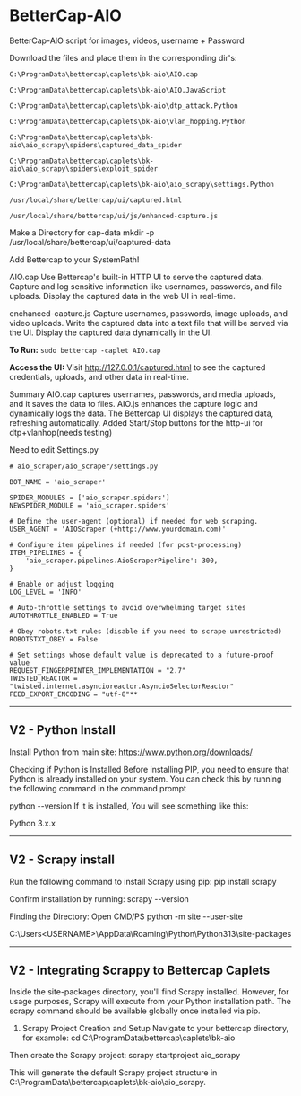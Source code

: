 # BetterCap-AIO
BetterCap-AIO script for images, videos, username + Password

Download the files and place them in the corresponding dir's:
````
C:\ProgramData\bettercap\caplets\bk-aio\AIO.cap

C:\ProgramData\bettercap\caplets\bk-aio\AIO.JavaScript

C:\ProgramData\bettercap\caplets\bk-aio\dtp_attack.Python

C:\ProgramData\bettercap\caplets\bk-aio\vlan_hopping.Python

C:\ProgramData\bettercap\caplets\bk-aio\aio_scrapy\spiders\captured_data_spider

C:\ProgramData\bettercap\caplets\bk-aio\aio_scrapy\spiders\exploit_spider

C:\ProgramData\bettercap\caplets\bk-aio\aio_scrapy\settings.Python

/usr/local/share/bettercap/ui/captured.html

/usr/local/share/bettercap/ui/js/enhanced-capture.js
````

Make a Directory for cap-data
mkdir -p /usr/local/share/bettercap/ui/captured-data

Add Bettercap to your SystemPath!

AIO.cap
Use Bettercap's built-in HTTP UI to serve the captured data.
Capture and log sensitive information like usernames, passwords, and file uploads.
Display the captured data in the web UI in real-time.

enchanced-capture.js
Capture usernames, passwords, image uploads, and video uploads.
Write the captured data into a text file that will be served via the UI.
Display the captured data dynamically in the UI.

**To Run:**
```` sudo bettercap -caplet AIO.cap ````

**Access the UI:**
Visit http://127.0.0.1/captured.html to see the captured credentials, uploads, and other data in real-time.


Summary
AIO.cap captures usernames, passwords, and media uploads, and it saves the data to files.
AIO.js enhances the capture logic and dynamically logs the data.
The Bettercap UI displays the captured data, refreshing automatically.
Added Start/Stop buttons for the http-ui for dtp+vlanhop(needs testing)


Need to edit Settings.py
````
# aio_scraper/aio_scraper/settings.py

BOT_NAME = 'aio_scraper'

SPIDER_MODULES = ['aio_scraper.spiders']
NEWSPIDER_MODULE = 'aio_scraper.spiders'

# Define the user-agent (optional) if needed for web scraping.
USER_AGENT = 'AIOScraper (+http://www.yourdomain.com)'

# Configure item pipelines if needed (for post-processing)
ITEM_PIPELINES = {
    'aio_scraper.pipelines.AioScraperPipeline': 300,
}

# Enable or adjust logging
LOG_LEVEL = 'INFO'

# Auto-throttle settings to avoid overwhelming target sites
AUTOTHROTTLE_ENABLED = True

# Obey robots.txt rules (disable if you need to scrape unrestricted)
ROBOTSTXT_OBEY = False

# Set settings whose default value is deprecated to a future-proof value
REQUEST_FINGERPRINTER_IMPLEMENTATION = "2.7"
TWISTED_REACTOR = "twisted.internet.asyncioreactor.AsyncioSelectorReactor"
FEED_EXPORT_ENCODING = "utf-8"**

````

---
V2 - Python Install
---
Install Python from main site:
https://www.python.org/downloads/

Checking if Python is Installed
Before installing PIP, you need to ensure that Python is already installed on your system. You can check this by running the following command in the command prompt

python --version
If it is installed, You will see something like this:

Python 3.x.x

---
V2 - Scrapy install
---
Run the following command to install Scrapy using pip:
pip install scrapy

Confirm installation by running:
scrapy --version

Finding the Directory:
Open CMD/PS
python -m site --user-site

C:\Users\<USERNAME>\AppData\Roaming\Python\Python313\site-packages

---
V2 - Integrating Scrappy to Bettercap Caplets
---

Inside the site-packages directory, you'll find Scrapy installed. However, for usage purposes, Scrapy will execute from your Python installation path. The scrapy command should be available globally once installed via pip.

1. Scrapy Project Creation and Setup
Navigate to your bettercap directory, for example:
cd C:\ProgramData\bettercap\caplets\bk-aio

Then create the Scrapy project:
scrapy startproject aio_scrapy

This will generate the default Scrapy project structure in C:\ProgramData\bettercap\caplets\bk-aio\aio_scrapy.



